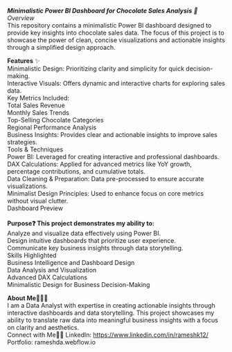 _**Minimalistic Power BI Dashboard for Chocolate Sales Analysis** 🧠 <br>
Overview_<br>
This repository contains a minimalistic Power BI dashboard designed to provide key insights into chocolate sales data. The focus of this project is to showcase the power of clean, concise visualizations and actionable insights through a simplified design approach.<br>

**Features** ✨<br>
Minimalistic Design: Prioritizing clarity and simplicity for quick decision-making.<br>
Interactive Visuals: Offers dynamic and interactive charts for exploring sales data.<br>
Key Metrics Included:<br>
Total Sales Revenue<br>
Monthly Sales Trends<br>
Top-Selling Chocolate Categories<br>
Regional Performance Analysis<br>
Business Insights: Provides clear and actionable insights to improve sales strategies.<br>
Tools & Techniques<br>
Power BI: Leveraged for creating interactive and professional dashboards.<br>
DAX Calculations: Applied for advanced metrics like YoY growth, percentage contributions, and cumulative totals.<br>
Data Cleaning & Preparation: Data pre-processed to ensure accurate visualizations.<br>
Minimalist Design Principles: Used to enhance focus on core metrics without visual clutter.<br>
Dashboard Preview<br>
<br>
**Purpose❓
This project demonstrates my ability to:**
<br>
Analyze and visualize data effectively using Power BI.<br>
Design intuitive dashboards that prioritize user experience.<br>
Communicate key business insights through data storytelling.<br>
Skills Highlighted<br>
Business Intelligence and Dashboard Design<br>
Data Analysis and Visualization<br>
Advanced DAX Calculations<br>
Minimalistic Design for Business Decision-Making<br>


**About Me**🤷🏻‍♀️<br>
I am a Data Analyst with expertise in creating actionable insights through interactive dashboards and data storytelling. This project showcases my ability to translate raw data into meaningful business insights with a focus on clarity and aesthetics.
<br>
Connect with Me🙋‍♀️
LinkedIn: https://www.linkedin.com/in/rameshk12/ <br>
Portfolio: rameshda.webflow.io
